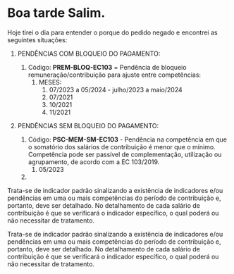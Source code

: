 # Boa tarde Salim.

Hoje tirei o dia para entender o porque do pedido negado e encontrei as seguintes situações:

1. PENDÊNCIAS COM BLOQUEIO DO PAGAMENTO:
   1. Código: **PREM-BLOQ-EC103** = Pendência de bloqueio remuneração/contribuição para ajuste entre competências:
      1. MESES:
         1. 07/2023 a 05/2024 - julho/2023 a maio/2024
         2. 07/2021
         3. 10/2021
         4. 11/2021

2. PENDÊNCIAS SEM BLOQUEIO DO PAGAMENTO:
   1. Código: **PSC-MEM-SM-EC103** - Pendência na competência em que o somatório dos salários de contribuição é menor que o mínimo. Competência pode ser passível de complementação, utilização ou agrupamento, de acordo com a EC 103/2019.
      1. 05/2023
   2. 


Trata-se de indicador padrão sinalizando a existência de indicadores e/ou pendências em uma ou mais competências do período de contribuição e, portanto, deve ser detalhado.
No detalhamento de cada salário de contribuição é que se verificará o indicador específico, o qual poderá ou não necessitar de tratamento.

Trata-se de indicador padrão
sinalizando a existência de indicadores
e/ou pendências em uma ou mais
competências do período de
contribuição e, portanto, deve ser
detalhado.
No detalhamento de cada salário de
contribuição é que se verificará o
indicador específico, o qual poderá ou
não necessitar de tratamento.